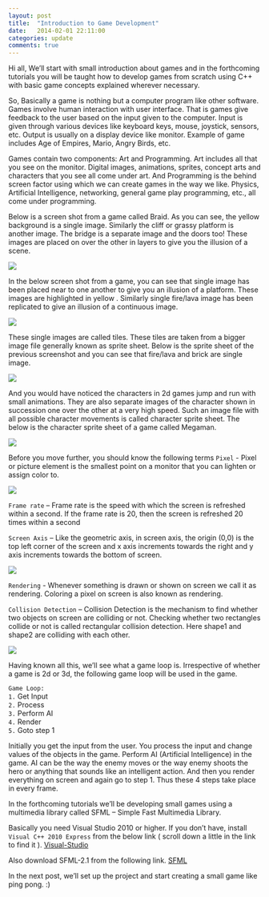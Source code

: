 ```yaml
---
layout: post
title:  "Introduction to Game Development"
date:   2014-02-01 22:11:00
categories: update
comments: true
---
```



Hi all, We’ll start with small introduction about games and in the forthcoming tutorials you will be taught how to develop games from scratch using C++ with basic game concepts explained wherever necessary. 


So, Basically a game is nothing but a computer program like other software. Games involve human interaction with user interface. That is games give feedback to the user based on the input given to the computer. Input is given through various devices like keyboard keys, mouse, joystick, sensors, etc. Output is usually on a display device like monitor. Example of game includes Age of Empires, Mario, Angry Birds, etc.


Games contain two components: Art and Programming. Art includes all that you see on the monitor. Digital images, animations, sprites, concept arts and characters that you see all come under art. And Programming is the behind screen factor using which we can create games in the way we like. Physics, Artificial Intelligence, networking, general game play programming, etc., all come under programming.


Below is a screen shot from a game called Braid. As you can see, the yellow background is a single image. Similarly the cliff or grassy platform is another image. The bridge is a separate image and the doors too! These images are placed on over the other in layers to give you the illusion of a scene.

<img src="http://gdc-ceg.github.io/images/image1.jpg"> 


In the below screen shot from a game, you can see that single image has been placed near to one another to give you an illusion of a platform. These images are highlighted in yellow . Similarly single fire/lava image has been replicated to give an illusion of a continuous image.

<img src="http://gdc-ceg.github.io/images/image2.jpg"> 


These single images are called tiles. These tiles are taken from a bigger image file generally known as sprite sheet. Below is the sprite sheet of the previous screenshot and you can see that fire/lava and brick are single image.

<img src="http://gdc-ceg.github.io/images/image3.jpg"> 


And you would have noticed the characters in 2d games jump and run with small animations. They are also separate images of the character shown in succession one over the other at a very high speed. Such an image file with all possible character movements is called character sprite sheet. The below is the character sprite sheet of a game called Megaman.

<img src="http://gdc-ceg.github.io/images/image4.jpg"> 


Before you move further, you should know the following terms
`Pixel` - Pixel or picture element is the smallest point on a monitor that you can lighten or assign color to.

<img src="http://gdc-ceg.github.io/images/image5.jpg"> 


`Frame rate` – Frame rate is the speed with which the screen is refreshed within a second. If the frame rate is 20, then the screen is refreshed 20 times within a second


`Screen Axis` – Like the geometric axis, in screen axis, the origin (0,0) is the top left corner of the screen and x axis increments towards the right and y axis increments towards the bottom of screen.

<img src="http://gdc-ceg.github.io/images/image6.jpg"> 


`Rendering` - Whenever something is drawn or shown on screen we call it as rendering. Coloring a pixel on screen is also known as rendering.


`Collision Detection` – Collision Detection is the mechanism to find whether two objects on screen are colliding or not. Checking  whether two rectangles collide or not is called rectangular collision detection. Here shape1 and shape2 are colliding with each other.

<img src="http://gdc-ceg.github.io/images/image7.jpg">
 

Having known all this, we’ll see what a game loop is. Irrespective of whether a game is 2d or 3d, the following game loop will be used in the game.

`Game Loop:`<br>
`1.` Get Input<br>
`2.` Process<br>
`3.` Perform AI<br>
`4.` Render<br>
`5.` Goto step 1

Initially you get the input from the user. You process the input and change values of the objects in the game. Perform AI (Artificial Intelligence) in the game. AI can be the way the enemy moves or the way enemy shoots the hero or anything that sounds like an intelligent action. And then you render everything on screen and again go to step 1. Thus these 4 steps take place in every frame.

In the forthcoming tutorials we’ll be developing small games using a multimedia library called SFML – Simple Fast Multimedia Library.

Basically you need Visual Studio 2010 or higher. If you don’t have, install `Visual C++ 2010 Express` from the below link ( scroll down a little in the link to find it ).
[Visual-Studio]

Also download SFML-2.1 from the following link.
[SFML]

In the next post, we’ll set up the project and start creating a small game like ping pong. :)


[Visual-Studio]: http://www.visualstudio.com/downloads/download-visual-studio-vs
[SFML]: http://sfml-dev.org/download/sfml/2.1/
